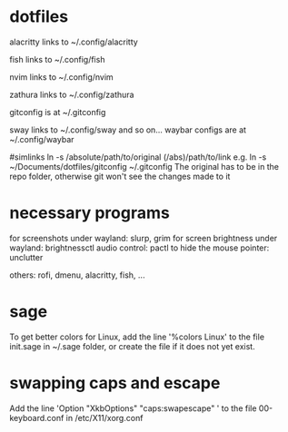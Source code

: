 # dotfiles
alacritty links to ~/.config/alacritty

fish links to ~/.config/fish

nvim links to ~/.config/nvim

zathura links to ~/.config/zathura

gitconfig is at ~/.gitconfig

sway links to ~/.config/sway
and so on...
waybar configs are at ~/.config/waybar

#simlinks
ln -s /absolute/path/to/original (/abs)/path/to/link
e.g. ln -s ~/Documents/dotfiles/gitconfig ~/.gitconfig 
The original has to be in the repo folder, otherwise git won't see the changes made to it


# necessary programs

  for screenshots under wayland: slurp, grim
  for screen brightness under wayland: brightnessctl
  audio control: pactl
  to hide the mouse pointer: unclutter

  others: rofi, dmenu, alacritty, fish, ...

# sage
To get better colors for Linux, add the line '%colors Linux' to the file init.sage in ~/.sage folder, or create the file if it does not yet exist. 


# swapping caps and escape
Add the line 'Option "XkbOptions" "caps:swapescape" ' to the file 00-keyboard.conf in /etc/X11/xorg.conf
